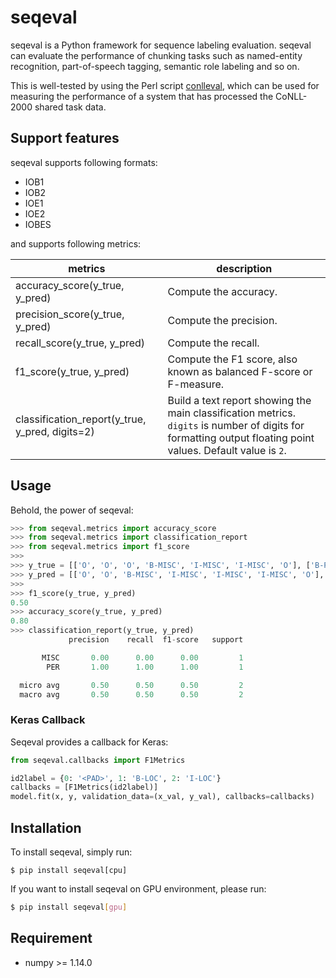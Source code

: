 # seqeval
seqeval is a Python framework for sequence labeling evaluation.
seqeval can evaluate the performance of chunking tasks such as named-entity recognition, part-of-speech tagging, semantic role labeling and so on.

This is well-tested by using the Perl script [conlleval](https://www.clips.uantwerpen.be/conll2002/ner/bin/conlleval.txt),
which can be used for measuring the performance of a system that has processed the CoNLL-2000 shared task data.

## Support features
seqeval supports following formats:
* IOB1
* IOB2
* IOE1
* IOE2
* IOBES

and supports following metrics:

| metrics  | description  |
|---|---|
| accuracy_score(y\_true, y\_pred)  | Compute the accuracy.  |
| precision_score(y\_true, y\_pred)  | Compute the precision.  |
| recall_score(y\_true, y\_pred)  | Compute the recall.  |
| f1_score(y\_true, y\_pred)  | Compute the F1 score, also known as balanced F-score or F-measure.  |
| classification_report(y\_true, y\_pred, digits=2)  | Build a text report showing the main classification metrics. `digits` is number of digits for formatting output floating point values. Default value is `2`. |

## Usage
Behold, the power of seqeval:

```python
>>> from seqeval.metrics import accuracy_score
>>> from seqeval.metrics import classification_report
>>> from seqeval.metrics import f1_score
>>> 
>>> y_true = [['O', 'O', 'O', 'B-MISC', 'I-MISC', 'I-MISC', 'O'], ['B-PER', 'I-PER', 'O']]
>>> y_pred = [['O', 'O', 'B-MISC', 'I-MISC', 'I-MISC', 'I-MISC', 'O'], ['B-PER', 'I-PER', 'O']]
>>>
>>> f1_score(y_true, y_pred)
0.50
>>> accuracy_score(y_true, y_pred)
0.80
>>> classification_report(y_true, y_pred)
             precision    recall  f1-score   support

       MISC       0.00      0.00      0.00         1
        PER       1.00      1.00      1.00         1

  micro avg       0.50      0.50      0.50         2
  macro avg       0.50      0.50      0.50         2
```

### Keras Callback

Seqeval provides a callback for Keras:

```python
from seqeval.callbacks import F1Metrics

id2label = {0: '<PAD>', 1: 'B-LOC', 2: 'I-LOC'}
callbacks = [F1Metrics(id2label)]
model.fit(x, y, validation_data=(x_val, y_val), callbacks=callbacks)
```

## Installation
To install seqeval, simply run:

```
$ pip install seqeval[cpu]
```

If you want to install seqeval on GPU environment, please run:

```bash
$ pip install seqeval[gpu]
```

## Requirement
* numpy >= 1.14.0
